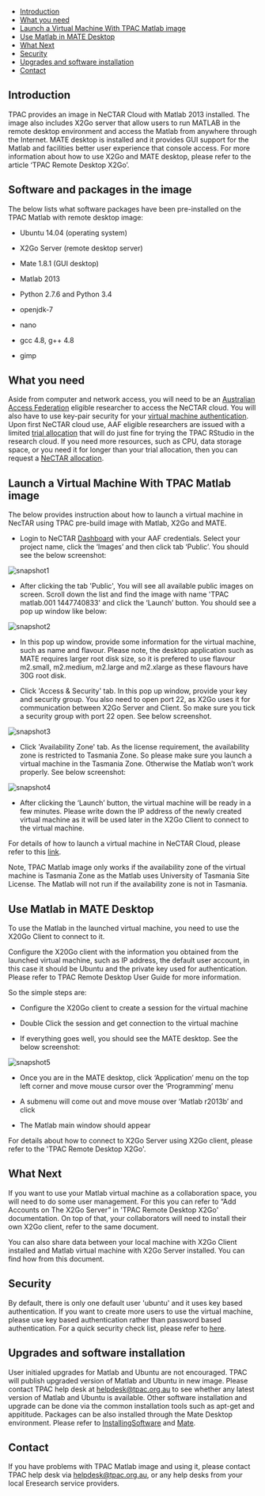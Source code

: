 
- [Introduction](#intro)
- [What you need](#need)
- [Launch a Virtual Machine With TPAC Matlab image](#launch)
- [Use Matlab in MATE Desktop](#desktop)
- [What Next](#next)
- [Security](#security)
- [Upgrades and software installation](#upgrade)
- [Contact](#contact)

## Introduction <a name="intro"></a>

TPAC provides an image in NeCTAR Cloud with Matlab 2013 installed. The image
also includes X2Go server that allow users to run MATLAB in the remote desktop
environment and access the Matlab from anywhere through the Internet. MATE desktop
is installed and it provides GUI support for the Matlab and facilities better user
experience that console access. For more information about how to use X2Go and
MATE desktop, please refer to the article ‘TPAC Remote Desktop X2Go’.


## Software and packages in the image <a name="image"></a>

The below lists what software packages have been pre-installed on the TPAC Matlab
with remote desktop image:

- Ubuntu 14.04 (operating system)

- X2Go Server (remote desktop server)

- Mate 1.8.1 (GUI desktop)

- Matlab 2013

- Python 2.7.6 and Python 3.4

- openjdk-7

- nano

- gcc 4.8, g++ 4.8

- gimp


## What you need <a name="need"></a>

Aside from computer and network access, you will need to be an [Australian Access Federation][AAF]
eligible researcher to access the NeCTAR cloud. You will also have to use key-pair
security for your [virtual machine authentication][nectar-authentication].
Upon first NeCTAR cloud use, AAF eligible researchers are issued with a limited
[trial allocation][nectar-allocation] that will do just fine for trying the
TPAC RStudio in the research cloud. If you need more resources, such as CPU, data
storage space, or you need it for longer than your trial allocation, then you can
request a [NeCTAR allocation][nectar-request].


## Launch a Virtual Machine With TPAC Matlab image <a name="launch"></a>

The below provides instruction about how to launch a virtual machine in NecTAR
using TPAC pre-build image with Matlab, X2Go and MATE.

- Login to NeCTAR [Dashboard][dashboard] with your AAF credentials. Select your
project name, click the ‘Images’ and then click tab ‘Public’. You should see the
below screenshot:
 
 ![`snapshot1`](images/tpac-matlab-1.png)

-  After clicking the tab 'Public', You will see all available public images on
screen. Scroll down the list and find the image with name
 'TPAC matlab.001 1447740833' and click the ‘Launch’ button. You should see a pop
 up window like below:

 ![`snapshot2`](images/tpac-matlab-2.png)

- In this pop up window, provide some information for the virtual machine, such
 as name and flavour. Please  note, the desktop application such as MATE requires
 larger root disk size, so it is prefered to use flavour m2.small, m2.medium,
 m2.large and m2.xlarge as these flavours have 30G root disk.

- Click 'Access & Security' tab. In this pop up window, provide your key and
 security group. You also need to open port 22, as X2Go uses it for communication
 between X2Go Server and Client. So make sure you tick a security group with port
 22 open. See below screenshot.
 
 ![`snapshot3`](images/tpac-matlab-3.png)

- Click 'Availability Zone' tab. As the license requirement, the availability zone
 is restricted to Tasmania Zone. So please make sure you launch  a virtual machine
 in the Tasmania Zone. Otherwise the Matlab won’t work properly. See below screenshot:
 
 ![`snapshot4`](images/tpac-matlab-4.png)

- After clicking the ‘Launch’ button, the virtual machine will be ready in a few
 minutes. Please write down the IP address of the newly created virtual machine as
 it will be used later in the X2Go Client to connect to the virtual machine.

For details of how to launch a virtual machine in NeCTAR Cloud, please refer to this [link][nectar-instance].

Note, TPAC Matlab image only works if the availability zone of the virtual machine
is Tasmania Zone as the Matlab uses University of Tasmania Site License. The
Matlab will not run if the availability zone is not in Tasmania.


## Use Matlab in MATE Desktop <a name="desktop"></a>

To use the Matlab in the launched virtual machine, you need to use the X20Go
Client to connect to it. 

Configure the X20Go client with the information you obtained from the launched
virtual machine, such as IP address, the default user account, in this case it
should be Ubuntu and the private key used for authentication. Please refer to
TPAC Remote Desktop User Guide for more information.

So the simple steps are:

- Configure the X20Go client to create a session for the virtual machine

- Double Click the session and get connection to the virtual machine

- If everything goes well, you should see the MATE desktop. See the below screenshot:

 ![`snapshot5`](images/tpac-matlab-5.png)

- Once you are in the MATE desktop, click ‘Application’ menu on the top left corner
 and move mouse cursor over the ‘Programming’ menu

- A submenu will come out and move mouse over ‘Matlab r2013b’ and click

- The Matlab main window should appear


For details about how to connect to X2Go Server using X2Go client, please refer
to the 'TPAC Remote Desktop X2Go'. 


## What Next <a name="next"></a>

If you want to use your Matlab virtual machine as a collaboration space, you will
need to do some user management. For this you can refer to “Add Accounts on The
X2Go Server” in 'TPAC Remote Desktop X2Go' documentation. On top of that, your
collaborators will need to install their own X2Go client, refer to the same document.

You can also share data between your local machine with X2Go Client installed and
Matlab virtual machine with X2Go Server installed. You can find how from this document.

## Security <a name="security"></a>

By default, there is only one default user 'ubuntu' and it uses key based
authentication. If you want to create more users to use the virtual machine, please
use key based authentication rather than password based authentication. For a quick
security check list, please refer to [here][check]. 


## Upgrades and software installation <a name="upgrade"></a>

User initialed upgrades for Matlab and Ubuntu are not encouraged. TPAC will
publish upgraded version of Matlab and Ubuntu in new image. Please contact TPAC help
desk at helpdesk@tpac.org.au to see whether any latest version of Matlab and Ubuntu
is available. Other software installation and upgrade can be done via the common
installation tools such as apt-get and appititude. Packages can be also installed
through the Mate Desktop environment. Please refer to [InstallingSoftware][ubuntu]
and [Mate][mate].

## Contact <a name="contact"></a>

If you have problems with TPAC Matlab image and using it, please contact TPAC help
desk via helpdesk@tpac.org.au, or any help desks from your local Eresearch service
providers.

[AAF]: https://support.nectar.org.au/support/solutions/articles/6000055377-getting-an-account
[nectar-authentication]: https://support.nectar.org.au/support/solutions/articles/6000077794-getting-started
[nectar-allocation]: https://support.nectar.org.au/support/solutions/articles/6000055380-resources-available-to-you
[nectar-request]: https://support.nectar.org.au/support/solutions/articles/6000068044-managing-an-allocation
[dashboard]: https://dashboard.rc.nectar.org.au/
[nectar-instance]: https://support.nectar.org.au/support/solutions/articles/6000055376-launching-virtual-machines
[ubuntu]: https://help.ubuntu.com/community/InstallingSoftware
[mate]: http://mate-desktop.org/
[check]: https://support.nectar.org.au/support/solutions/articles/6000091906-security-compromise-checklist